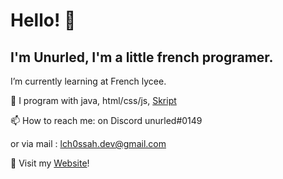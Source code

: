 # Hello! 👋
## I'm Unurled, I'm a little french programer.


I’m currently learning at French lycee.

💬 I program with java, html/css/js, [Skript](https://github.com/SkriptLang/Skript)

📫 How to reach me: on Discord unurled#0149

   or via mail : lch0ssah.dev@gmail.com
   
🔗 Visit my [Website](https://unurled.gq)!
